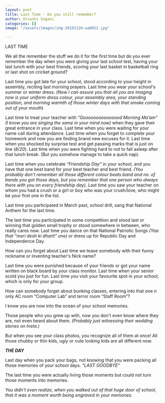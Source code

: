 ```yaml
---
layout: post
title: Last Time - Do you still remember?
author: Urvashi Sogani
categories: []
image: "/assets/images/img-20191126-wa0012.jpg"

---
```

LAST  TIME

We all the remember the stuff we do it for the first time but do you ever remember the day when you were giving your last school test, having your last lunch with your best friends, scoring your last basket in basketball ring or last shot on cricket ground?

Last time you got late for your school, stood according to your height in assembly, reciting last morning prayers. Last time you wear your school's summer or winter dress. (_Now I can assure you that all you are imaging now is your uniform dress colour, your assembly area, your standing position, and morning warmth of those winter days with that smoke coming out of your mouth_)

Last time to treat your teacher with “_Gooooooooooooood Morning Ma’am” (I know you are singing the same in your mind now)_ when they gave their great entrance in your class. Last time when you were waiting for your name call during attendance. Last time when you forget to complete your homework and now you are finding brand new excuses for it. Last time when you shocked by surprise test and get passing marks that is just on line (_8/20_). Last time when you were fighting hard to not to fall asleep after that lunch break. (But you somehow manage to take a quick nap).

Last time when you celebrate _“Friendship Day”_ in your school, and you have that one best band for your best teacher and best friend. _(You probably don’t remember all those different colour beats band and no. of bands you got those days, but you remember that one person who always there with you on every friendship day)_. Last time you saw your teacher on whom you had a crush or a girl or boy who was your crush/love, who might be your first one in the list.

Last time you participated in March past, school drill, sang that National Anthem for the last time.

The last time you participated in some competition and stood last or winning that golden small trophy or stood somewhere in between, who really cares now. Last time you dance on that National Patriotic Songs _(Yaa that “meri desh ki dharti” one)_ or dress up for Republic Day and Independence Day.

How can you forget about Last time we tease somebody with their funny nickname or inventing teacher's Nick name?

Last time you were punished because of your friends or got your name written on black board by your class monitor. Last time when your senior scold you just for fun. Last time you visit your favourite spot in your school, which is only for your group.

How can somebody forget about bunking classes, entering into that one n only AC room “Computer Lab” and terror room “Staff Room”?

I know you are now into the ocean of your school memories.

Those people who you grew up with, now you don't even know where they are, not even heard about them. _(Probably just witnessing their wedding stories on Insta.)_

But when you see your class photos, you recognize all of them at once! All those chubby or thin kids, ugly or cute looking kids are all different now.

**_THE DAY_**

Last day when you pack your bags, not knowing that you were packing all those memories of your school days. _"LAST GOODBYE"_

The last time you were actually living those moments but could not turn those moments into memories.

_You didn't even realize, when you walked out of that huge door of school, that it was a moment worth being engraved in your memories._